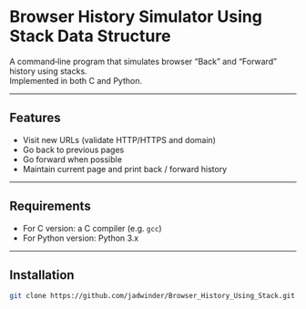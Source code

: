 # Browser History Simulator Using Stack Data Structure

A command‑line program that simulates browser “Back” and “Forward” history using stacks.  
Implemented in both C and Python.

---

## Features

- Visit new URLs (validate HTTP/HTTPS and domain)  
- Go back to previous pages  
- Go forward when possible  
- Maintain current page and print back / forward history  

---

## Requirements

- For C version: a C compiler (e.g. `gcc`)  
- For Python version: Python 3.x  

---

## Installation

```bash
git clone https://github.com/jadwinder/Browser_History_Using_Stack.git
